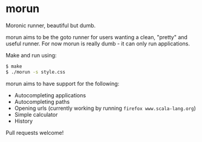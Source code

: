 morun
=====

Moronic runner, beautiful but dumb.

morun aims to be the goto runner for users wanting a clean, "pretty" and
useful runner. For now morun is really dumb - it can only run applications.

Make and run using:

```bash
$ make
$ ./morun -s style.css
```

morun aims to have support for the following:

* Autocompleting applications
* Autocompleting paths
* Opening urls (currently working by running `firefox www.scala-lang.org`)
* Simple calculator
* History

Pull requests welcome!
